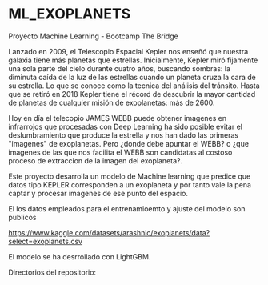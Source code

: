 # ML_EXOPLANETS
Proyecto Machine Learning - Bootcamp The Bridge 


Lanzado en 2009, el Telescopio Espacial Kepler nos enseñó que nuestra galaxia tiene más planetas que estrellas. Inicialmente, Kepler miró fijamente una sola parte del cielo durante cuatro años, buscando sombras: la diminuta caída de la luz de las estrellas cuando un planeta cruza la cara de su estrella. Lo que se conoce como la tecnica del análisis del tránsito.
Hasta que se retiró en 2018 Kepler tiene el récord de descubrir la mayor cantidad de planetas de cualquier misión de exoplanetas: más de 2600.

Hoy en día el telecopio JAMES WEBB puede obtener imagenes en infrarrojos que procesadas con Deep Learning ha sido posible evitar el deslumbramiento que produce la estrella y nos han dado las primeras "imagenes" de exoplanetas.
Pero ¿donde debe apuntar el WEBB? o ¿que imagenes de las que nos facilita el WEBB son candidatas al costoso proceso de extraccion de la imagen del exoplaneta?.

Este proyecto desarrolla un modelo de Machine learning que predice que datos tipo KEPLER corresponden a un exoplaneta y por tanto vale la pena captar y procesar imagenes de ese punto del espacio.

El los datos empleados para el entrenamioemto y ajuste del modelo son publicos

https://www.kaggle.com/datasets/arashnic/exoplanets/data?select=exoplanets.csv

El modelo se ha desrrollado con LightGBM.

Directorios del repositorio:




